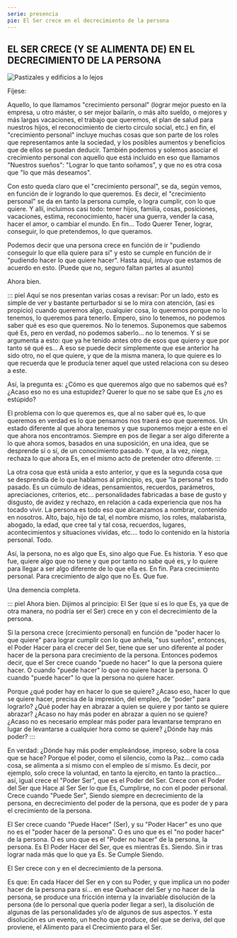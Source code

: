 ```yaml
---
serie: presencia
pie: El Ser crece en el decrecimiento de la persona
---
```


## EL SER CRECE (Y SE ALIMENTA DE) EN EL DECRECIMIENTO DE LA PERSONA

![Pastizales y edificios a lo lejos](/foto/P1170929.webp)

Fíjese:

Aquello, lo que llamamos "crecimiento personal" (lograr mejor puesto en la empresa, u otro máster, o ser mejor bailarín, o más alto sueldo, o mejores y más largas vacaciones, el trabajo que queremos, el plan de salud para nuestros hijos, el reconocimiento de cierto circulo social, etc.) en fin, el "crecimiento personal" incluye muchas cosas que son parte de los roles que representamos ante la sociedad, y los posibles aumentos y beneficios que de ellos se puedan deducir. También podemos y solemos asociar el crecimiento personal con aquello que está incluido en eso que llamamos "Nuestros sueños": "Lograr lo que tanto soñamos", y que no es otra cosa que "lo que más deseamos".

Con esto queda claro que el "crecimiento personal", se da, según vemos, en función de ir logrando lo que queremos. Es decir, el "crecimiento personal" se da en tanto la persona cumple, o logra cumplir, con lo que quiere. Y allí, incluimos casi todo: tener hijos, familia, cosas, posiciones, vacaciones, estima, reconocimiento, hacer una guerra, vender la casa, hacer el amor, o cambiar el mundo. En fin... Todo Querer Tener, lograr, conseguir, lo que pretendemos, lo que queramos.

Podemos decir que una persona crece en función de ir "pudiendo conseguir lo que ella quiere para sí" y esto se cumple en función de ir "pudiendo hacer lo que quiere hacer".
Hasta aquí, intuyo que estamos de acuerdo en esto. (Puede que no, seguro faltan partes al asunto)

Ahora bien.

::: piel
Aquí se nos presentan varias cosas a revisar:
Por un lado, esto es simple de ver y bastante perturbador si se lo mira con atención, (así es propicio) cuando queremos algo, cualquier cosa, lo queremos porque no lo tenemos, lo queremos para tenerlo. Empero, sino lo tenemos, no podemos saber qué es eso que queremos. No lo tenemos. Suponemos que sabemos qué Es, pero en verdad, no podemos saberlo… no lo tenemos. Y si se argumenta a esto: que ya he tenido antes otro de esos que quiero y que por tanto sé qué es... A eso se puede decir simplemente que ese anterior ha sido otro, no el que quiere, y que de la misma manera, lo que quiere es lo que recuerda que le producía tener aquel que usted relaciona con su deseo a este.

Así, la pregunta es: ¿Cómo es que queremos algo que no sabemos qué es? ¿Acaso eso no es una estupidez? Querer lo que no se sabe que Es ¿no es estúpido?

El problema con lo que queremos es, que al no saber qué es, lo que queremos en verdad es lo que pensamos nos traerá eso que queremos. Un estado diferente al que ahora tenemos y que suponemos mejor a este en el que ahora nos encontramos. Siempre en pos de llegar a ser algo diferente a lo que ahora somos, basados en una suposición, en una idea, que se desprende sí o sí, de un conocimiento pasado. Y que, a la vez, niega, rechaza lo que ahora Es, en el mismo acto de pretender otro diferente.
:::

La otra cosa que está unida a esto anterior, y que es la segunda cosa que se desprendía de lo que hablamos al principio, es, que "la persona" es todo pasado. Es un cúmulo de ideas, pensamientos, recuerdos, parámetros, apreciaciones, criterios, etc… personalidades fabricadas a base de gusto y disgusto, de avidez y rechazo, en relación a cada experiencia que nos ha tocado vivir. La persona es todo eso que alcanzamos a nombrar, contenido en nosotros. Alto, bajo, hijo de tal, el nombre mismo, los roles, malabarista, abogado, la edad, que cree tal y tal cosa, recuerdos, lugares, acontecimientos y situaciones vividas, etc.… todo lo contenido en la historia personal. Todo.

Así, la persona, no es algo que Es, sino algo que Fue. Es historia. Y eso que fue, quiere algo que no tiene y que por tanto no sabe qué es, y lo quiere para llegar a ser algo diferente de lo que ella es. En fin. Para crecimiento personal. Para crecimiento de algo que no Es. Que fue.

Una demencia completa.

::: piel
Ahora bien. Dijimos al principio: El Ser (que sí es lo que Es, ya que de otra manera, no podría ser el Ser) crece en y con el decrecimiento de la persona.

Si la persona crece (crecimiento personal) en función de "poder hacer lo que quiere" para lograr cumplir con lo que anhela, "sus sueños", entonces, el Poder Hacer para el crecer del Ser, tiene que ser uno diferente al poder hacer de la persona para crecimiento de la persona. Entonces podemos decir, que el Ser crece cuando "puede no hacer" lo que la persona quiere hacer. O cuando "puede hacer" lo que no quiere hacer la persona. O cuando "puede hacer" lo que la persona no quiere hacer.

Porque ¿qué poder hay en hacer lo que se quiere? ¿Acaso eso, hacer lo que se quiere hacer, precisa de la impresión, del empleo, de "poder" para lograrlo? ¿Qué poder hay en abrazar a quien se quiere y por tanto se quiere abrazar? ¿Acaso no hay más poder en abrazar a quien no se quiere? ¿Acaso no es necesario emplear más poder para levantarse temprano en lugar de levantarse a cualquier hora como se quiere? ¿Dónde hay más poder?
:::

En verdad: ¿Dónde hay más poder empleándose, impreso, sobre la cosa que se hace? Porque el poder, como el silencio, como la Paz… como cada cosa, se alimenta a sí mismo con el empleo de sí mismo. Es decir, por ejemplo, solo crece la voluntad, en tanto la ejercito, en tanto la practico… así, igual crece el "Poder Ser", que es el Poder del Ser. Crece con el Poder del Ser que Hace al Ser Ser lo que Es, Cumplirse, no con el poder personal. Crece cuando "Puede Ser", Siendo siempre en decrecimiento de la persona, en decrecimiento del poder de la persona, que es poder de y para el crecimiento de la persona.

El Ser crece cuando "Puede Hacer" (Ser), y su "Poder Hacer" es uno que no es el "poder hacer de la persona". O es uno que es el "no poder hacer" de la persona. O es uno que es el "Poder no hacer" de la persona, la persona. Es El Poder Hacer del Ser, que es mientras Es. Siendo. Sin ir tras lograr nada más que lo que ya Es. Se Cumple Siendo.

El Ser crece con y en el decrecimiento de la persona.

Es que: En cada Hacer del Ser en y con su Poder, y que implica un no poder hacer de la persona para sí… en ese Quehacer del Ser y no hacer de la persona, se produce una fricción interna y la invariable disolución de la persona (de lo personal que quería poder llegar a ser), la disolución de algunas de las personalidades y/o de algunos de sus aspectos. Y esta disolución es un evento, un hecho que produce, del que se deriva, del que proviene, el Alimento para el Crecimiento para el Ser.
